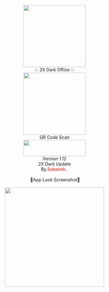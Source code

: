 <div class="separator" style="clear: both; text-align: center;"><a href="https://blogger.googleusercontent.com/img/b/R29vZ2xl/AVvXsEijEtewRzrn2LxEJabMYk37PqlIQzv3WPJ_kh4oIP1Jhs7cLKr7jRbVG7yEIzJBrYgXJnAMM0_kg_tj8AiiWhli50FnD_3sQ6207_sFbELO3bUOdRHCKbOydpNL-475AOLFQC20uShFaEVDAnm6InPAD8Bcb2HW92i-LpoVgzyEbFx6DDF_0sm-_QmY/s736/41b30bb2cf9ae47486cf36cbdab2cccd.jpg" style="margin-left: 1em; margin-right: 1em;"><img border="0" data-original-height="736" data-original-width="736" height="200" src="https://blogger.googleusercontent.com/img/b/R29vZ2xl/AVvXsEijEtewRzrn2LxEJabMYk37PqlIQzv3WPJ_kh4oIP1Jhs7cLKr7jRbVG7yEIzJBrYgXJnAMM0_kg_tj8AiiWhli50FnD_3sQ6207_sFbELO3bUOdRHCKbOydpNL-475AOLFQC20uShFaEVDAnm6InPAD8Bcb2HW92i-LpoVgzyEbFx6DDF_0sm-_QmY/w200-h200/41b30bb2cf9ae47486cf36cbdab2cccd.jpg" width="200" /></a></div><div class="separator" style="clear: both; text-align: center;">💥 2X Dark Office 💥</div><div class="separator" style="clear: both; text-align: center;"><a href="https://blogger.googleusercontent.com/img/b/R29vZ2xl/AVvXsEiYhWqOmCr0pyR7MLvFDhVtUEfCtuN5QpZqvsPdDjPzx07O8gh8tLDZMTB5Zuv1PIcxzztZYM5ejwrnx1-iQ3xW8-SU8OD4uAtdRTQa0o66CPq1V5YLTQOTqHm8RfTREZfESrus1-d726Z4E16vVH2eGAmO2OtOPoWPVuLPDR76fOML2XZFSd6oZSi6/s1920/InShot_20230427_173314482.jpg" imageanchor="1" style="margin-left: 1em; margin-right: 1em;"><img border="0" data-original-height="1920" data-original-width="1920" height="200" src="https://blogger.googleusercontent.com/img/b/R29vZ2xl/AVvXsEiYhWqOmCr0pyR7MLvFDhVtUEfCtuN5QpZqvsPdDjPzx07O8gh8tLDZMTB5Zuv1PIcxzztZYM5ejwrnx1-iQ3xW8-SU8OD4uAtdRTQa0o66CPq1V5YLTQOTqHm8RfTREZfESrus1-d726Z4E16vVH2eGAmO2OtOPoWPVuLPDR76fOML2XZFSd6oZSi6/w200-h200/InShot_20230427_173314482.jpg" width="200" /></a></div><div class="separator" style="clear: both; text-align: center;">QR Code Scan</div><div class="separator" style="clear: both; text-align: center;"><a href="https://dl.dropboxusercontent.com/s/483kov8mlcu03b3/2X%20Dark%20Version%201.12%20.apk" style="margin-left: 1em; margin-right: 1em;" target=""><img border="0" data-original-height="848" data-original-width="3264" height="52" src="https://blogger.googleusercontent.com/img/b/R29vZ2xl/AVvXsEhx6lqAIIVe82LlaJqL4QGHiIyH2LwRGpD3yV4fb-uj4pOpmS6GV67wzFRRZYwFB82Wts802pJAnYNr-Natenl07WuzHSPbFcDgttmFBswP7yluym4n7sROrX65Gv3ziMr8J5-_2mh10qZjRkBPKC3u4IfV862eNW_tQy3NEl0fx-nEQMfCrA6ZNhL4/w200-h52/20220820_222526.png" width="200" /></a></div><div class="separator" style="clear: both; text-align: center;">Version 1.12</div><div class="separator" style="clear: both; text-align: center;">2X Dark Update</div><div class="separator" style="clear: both; text-align: center;">By.<span style="color: red;">Subeesh..</span></div><div class="separator" style="clear: both; text-align: center;"><span style="color: red;"><br /></span></div><div class="separator" style="clear: both; text-align: center;">&nbsp;📱App Look Screenshot📱</div><div class="separator" style="clear: both; text-align: center;"><br /></div><div class="separator" style="clear: both; text-align: center;"><a href="https://shorturl.at/BMR59" style="margin-left: 1em; margin-right: 1em;"><img border="0" data-original-height="1920" data-original-width="1920" height="320" src="https://blogger.googleusercontent.com/img/b/R29vZ2xl/AVvXsEgpmX-qt5Y9ky9Zj7yjwZdWmx-GkHFmNXz5W3JxHPRs7aKiaU-3CEmcjO_516yY11KFK0anLNufc4SCA5shO0UuYO_HEs3c7mNurp5RFI_dF1fqvU9pvUf6YmUYU69uPKD3Z4aMamHmvwbkIGFaiFbnXN4sOqecPRA3Mnryaa2ss5DEMH-4-HoyJN-D/s320/InShot_20230410_175606123.jpg" width="320" /></a></div><br /><div class="separator" style="clear: both; text-align: center;"><br /></div><br /><div class="separator" style="clear: both; text-align: center;"><br /></div><div class="separator" style="clear: both; text-align: center;"><br /></div><br /><div class="separator" style="clear: both; text-align: center;"><br /></div><div class="separator" style="clear: both; text-align: center;"><br /></div><div class="separator" style="clear: both; text-align: center;"><br /><div class="separator" style="clear: both; text-align: center;"><br /></div></div><div class="separator" style="clear: both; text-align: center;"><br /></div><br /><br /><div class="separator" style="clear: both; text-align: center;"><br /></div><br /><br /><p></p
